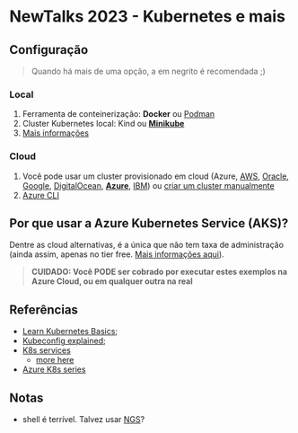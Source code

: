# NewTalks 2023 - Kubernetes e mais

## Configuração

> Quando há mais de uma opção, a em negrito é recomendada ;)

### Local

1. Ferramenta de conteinerização: **Docker** ou [Podman][podman-inst]
2. Cluster Kubernetes local: Kind ou [**Minikube**][minikube-inst]
3. [Mais informações][k8s-installation]

### Cloud

1. Você pode usar um cluster provisionado em cloud (Azure, [AWS][eks], [Oracle][oke], [Google][gke], [DigitalOcean][doks], **[Azure][aks]**, [IBM][ibm-k8s]) ou [criar um cluster manualmente][kubeadm-cluster]
2. [Azure CLI][azure-cli]

## Por que usar a Azure Kubernetes Service (AKS)?

Dentre as cloud alternativas, é a única que não tem taxa de administração (ainda assim, apenas no tier free. [Mais informações aqui][aks-pricing]).

> **CUIDADO: Você PODE ser cobrado por executar estes exemplos na Azure Cloud, ou em qualquer outra na real**

## Referências

* [Learn Kubernetes Basics][k8s-tutorial];
* [Kubeconfig explained][kubeconfig-explained];
* [K8s services][k8s-services]
  * [more here](https://cloud.google.com/kubernetes-engine/docs/how-to/exposing-apps)
* [Azure K8s series](https://apgapg.medium.com/azure-kubernetes-part-2-expose-a-service-to-outside-world-54319dc39460)

## Notas

* shell é terrível. Talvez usar [NGS](https://ngs-lang.org/)?

[k8s-services]: https://kubernetes.io/docs/concepts/services-networking/service/
[kubeconfig-explained]: https://www.redhat.com/sysadmin/kubeconfig
[azure-cli]: https://learn.microsoft.com/en-us/cli/azure/install-azure-cli
[gke]: https://cloud.google.com/kubernetes-engine
[oke]: https://www.oracle.com/br/cloud/cloud-native/container-engine-kubernetes/
[aks]: https://azure.microsoft.com/en-us/products/kubernetes-service
[doks]: https://www.digitalocean.com/products/kubernetes
[ibm-k8s]: https://www.ibm.com/cloud/kubernetes-service
[eks]: https://aws.amazon.com/kubernetes/
[kubeadm-cluster]: https://kubernetes.io/docs/setup/production-environment/tools/kubeadm/create-cluster-kubeadm/
[aks-pricing]: https://azure.microsoft.com/en-us/pricing/details/kubernetes-service/
[k8s-tutorial]: https://kubernetes.io/docs/tutorials/kubernetes-basics/
[k8s-installation]: https://kubernetes.io/docs/tasks/tools/
[minikube-inst]: https://minikube.sigs.k8s.io/docs/start/
[podman-inst]: https://podman.io/docs/installation